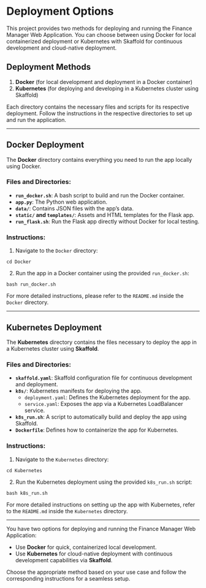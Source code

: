 # Deployment Options

This project provides two methods for deploying and running the Finance Manager Web Application. You can choose between using Docker for local containerized deployment or Kubernetes with Skaffold for continuous development and cloud-native deployment.

## Deployment Methods

1.  **Docker** (for local development and deployment in a Docker container)
2.  **Kubernetes** (for deploying and developing in a Kubernetes cluster using Skaffold)

Each directory contains the necessary files and scripts for its respective deployment. Follow the instructions in the respective directories to set up and run the application.

* * *

## Docker Deployment

The **Docker** directory contains everything you need to run the app locally using Docker.

### Files and Directories:

- **`run_docker.sh`**: A bash script to build and run the Docker container.
- **`app.py`**: The Python web application.
- **`data/`**: Contains JSON files with the app’s data.
- **`static/` and `templates/`**: Assets and HTML templates for the Flask app.
- **`run_flask.sh`**: Run the Flask app directly without Docker for local testing.

### Instructions:

1.  Navigate to the `Docker` directory:

```
cd Docker
```

&nbsp; 2. Run the app in a Docker container using the provided `run_docker.sh`:

```
bash run_docker.sh
```

For more detailed instructions, please refer to the `README.md` inside the `Docker` directory.

* * *

## Kubernetes Deployment

The **Kubernetes** directory contains the files necessary to deploy the app in a Kubernetes cluster using **Skaffold**.

### Files and Directories:

- **`skaffold.yaml`**: Skaffold configuration file for continuous development and deployment.
- **`k8s/`**: Kubernetes manifests for deploying the app.
    - `deployment.yaml`: Defines the Kubernetes deployment for the app.
    - `service.yaml`: Exposes the app via a Kubernetes LoadBalancer service.
- **`k8s_run.sh`**: A script to automatically build and deploy the app using Skaffold.
- **`Dockerfile`**: Defines how to containerize the app for Kubernetes.

### Instructions:

1.  Navigate to the `Kubernetes` directory:

```
cd Kubernetes

```

&nbsp; 2. Run the Kubernetes deployment using the provided `k8s_run.sh` script:

```
bash k8s_run.sh
```

For more detailed instructions on setting up the app with Kubernetes, refer to the `README.md` inside the `Kubernetes` directory.

* * *

You have two options for deploying and running the Finance Manager Web Application:

- Use **Docker** for quick, containerized local development.
- Use **Kubernetes** for cloud-native deployment with continuous development capabilities via **Skaffold**.

Choose the appropriate method based on your use case and follow the corresponding instructions for a seamless setup.